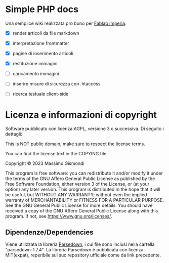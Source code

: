 # Simple PHP docs

Una semplice wiki realizzata pro bono per [Fablab Imperia](https://fablabimperia.org).

- [x] render articoli da file markdown
- [x] interpretazione frontmatter
- [x] pagine di inserimento articoli
- [x] restituzione immagini
- [ ] caricamento immagini
- [ ] inserire misure di sicurezza con .htaccess
- [ ] ricerca testuale client-side


# Licenza e informazioni di copyright

Software pubblicato con licenza AGPL, versione 3 o successiva. Di seguito i dettagli:

This is NOT public domain, make sure to respect the license terms.

You can find the license text in the COPYING file.

Copyright © 2023 Massimo Gismondi

This program is free software: you can redistribute it and/or modify it under the terms of the GNU Affero General Public License as published by the Free Software Foundation, either version 3 of the License, or (at your option) any later version.
This program is distributed in the hope that it will be useful, but WITHOUT ANY WARRANTY; without even the implied warranty of MERCHANTABILITY or FITNESS FOR A PARTICULAR PURPOSE. See the GNU General Public License for more details.
You should have received a copy of the GNU Affero General Public License along with this program. If not, see https://www.gnu.org/licenses/.

## Dipendenze/Dependencies

Viene utilizzata la libreria [Parsedown](https://github.com/erusev/parsedown), i cui file sono inclusi nella cartella "parsedown-1.7.4". La libreria Parsedown è pubblicata con licenza MIT(expat), reperibile sul suo repository ufficiale come da link precedente.